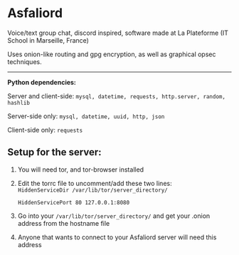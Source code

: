 # Asfaliord
Voice/text group chat, discord inspired, software made at La Plateforme (IT School in Marseille, France)

Uses onion-like routing and gpg encryption, as well as graphical opsec techniques.

---
**Python dependencies:** 

Server and client-side: 
`mysql, datetime, requests, http.server, random, hashlib`

Server-side only:
`mysql, datetime, uuid, http, json`

Client-side only:
`requests`

**Setup for the server:**
---

1. You will need tor, and tor-browser installed
2. Edit the torrc file to uncomment/add these two lines:  
`HiddenServiceDir /var/lib/tor/server_directory/`

    `HiddenServicePort 80 127.0.0.1:8080`
3. Go into your `/var/lib/tor/server_directory/` and get your .onion address from the hostname file
4. Anyone that wants to connect to your Asfaliord server will need this address